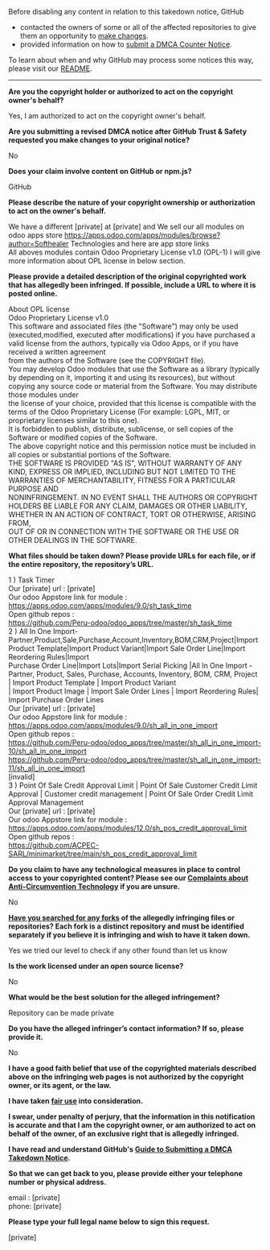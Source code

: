 Before disabling any content in relation to this takedown notice, GitHub
- contacted the owners of some or all of the affected repositories to give them an opportunity to [make changes](https://docs.github.com/en/github/site-policy/dmca-takedown-policy#a-how-does-this-actually-work).
- provided information on how to [submit a DMCA Counter Notice](https://docs.github.com/en/articles/guide-to-submitting-a-dmca-counter-notice).

To learn about when and why GitHub may process some notices this way, please visit our [README](https://github.com/github/dmca/blob/master/README.md#anatomy-of-a-takedown-notice).

---

**Are you the copyright holder or authorized to act on the copyright owner's behalf?**  
  
Yes, I am authorized to act on the copyright owner's behalf.  
  
**Are you submitting a revised DMCA notice after GitHub Trust & Safety requested you make changes to your original notice?**  
  
No  
  
**Does your claim involve content on GitHub or npm.js?**  
  
GitHub  
  
**Please describe the nature of your copyright ownership or authorization to act on the owner's behalf.**  
  
We have a different [private] at [private] and We sell our all modules on odoo apps store https://apps.odoo.com/apps/modules/browse?author=Softhealer Technologies and here are app store links  
All aboves modules contain Odoo Proprietary License v1.0 (OPL-1) I will give more information about OPL license in below section.  
  
**Please provide a detailed description of the original copyrighted work that has allegedly been infringed. If possible, include a URL to where it is posted online.**  
  
About OPL license  
Odoo Proprietary License v1.0  
This software and associated files (the "Software") may only be used (executed,modified, executed after modifications) if you have purchased a valid license from the authors, typically via Odoo Apps, or if you have received a written agreement  
from the authors of the Software (see the COPYRIGHT file).  
You may develop Odoo modules that use the Software as a library (typically by depending on it, importing it and using its resources), but without copying any source code or material from the Software. You may distribute those modules under  
the license of your choice, provided that this license is compatible with the terms of the Odoo Proprietary License (For example: LGPL, MIT, or proprietary licenses similar to this one).  
It is forbidden to publish, distribute, sublicense, or sell copies of the Software or modified copies of the Software.  
The above copyright notice and this permission notice must be included in all copies or substantial portions of the Software.  
THE SOFTWARE IS PROVIDED "AS IS", WITHOUT WARRANTY OF ANY KIND, EXPRESS OR IMPLIED, INCLUDING BUT NOT LIMITED TO THE WARRANTIES OF MERCHANTABILITY, FITNESS FOR A PARTICULAR PURPOSE AND  
NONINFRINGEMENT. IN NO EVENT SHALL THE AUTHORS OR COPYRIGHT HOLDERS BE LIABLE FOR ANY CLAIM, DAMAGES OR OTHER LIABILITY, WHETHER IN AN ACTION OF CONTRACT, TORT OR OTHERWISE, ARISING FROM,  
OUT OF OR IN CONNECTION WITH THE SOFTWARE OR THE USE OR OTHER DEALINGS IN THE SOFTWARE.  
  
**What files should be taken down? Please provide URLs for each file, or if the entire repository, the repository’s URL.**  
  
1 ) Task Timer  
Our [private] url : [private]  
Our odoo Appstore link for module : https://apps.odoo.com/apps/modules/9.0/sh_task_time  
Open github repos :  
https://github.com/Peru-odoo/odoo_apps/tree/master/sh_task_time  
2 ) All In One Import-Partner,Product,Sale,Purchase,Account,Inventory,BOM,CRM,Project|Import Product Template|Import Product Variant|Import Sale Order Line|Import Reordering Rules|Import  
Purchase Order Line|Import Lots|Import Serial Picking |All In One Import - Partner, Product, Sales, Purchase, Accounts, Inventory, BOM, CRM, Project | Import Product Template | Import Product Variant  
| Import Product Image | Import Sale Order Lines | Import Reordering Rules| Import Purchase Order Lines  
Our [private] url : [private]  
Our odoo Appstore link for module : https://apps.odoo.com/apps/modules/9.0/sh_all_in_one_import  
Open github repos :  
https://github.com/Peru-odoo/odoo_apps/tree/master/sh_all_in_one_import-10/sh_all_in_one_import  
https://github.com/Peru-odoo/odoo_apps/tree/master/sh_all_in_one_import-11/sh_all_in_one_import  
[invalid]  
3 ) Point Of Sale Credit Approval Limit | Point Of Sale Customer Credit Limit Approval | Customer credit management | Point Of Sale Order Credit Limit Approval Management  
Our [private] url : [private]  
Our odoo Appstore link for module : https://apps.odoo.com/apps/modules/12.0/sh_pos_credit_approval_limit  
Open github repos :  
https://github.com/ACPEC-SARL/minimarket/tree/main/sh_pos_credit_approval_limit  
  
**Do you claim to have any technological measures in place to control access to your copyrighted content? Please see our <a href="https://docs.github.com/articles/guide-to-submitting-a-dmca-takedown-notice#complaints-about-anti-circumvention-technology">Complaints about Anti-Circumvention Technology</a> if you are unsure.**  
  
No  
  
**<a href="https://docs.github.com/articles/dmca-takedown-policy#b-what-about-forks-or-whats-a-fork">Have you searched for any forks</a> of the allegedly infringing files or repositories? Each fork is a distinct repository and must be identified separately if you believe it is infringing and wish to have it taken down.**  
  
Yes we tried our level to check if any other found than let us know  
  
**Is the work licensed under an open source license?**  
  
No  
  
**What would be the best solution for the alleged infringement?**  
  
Repository can be made private  
  
**Do you have the alleged infringer’s contact information? If so, please provide it.**  
  
No  
  
**I have a good faith belief that use of the copyrighted materials described above on the infringing web pages is not authorized by the copyright owner, or its agent, or the law.**  
  
**I have taken <a href="https://www.lumendatabase.org/topics/22">fair use</a> into consideration.**  
  
**I swear, under penalty of perjury, that the information in this notification is accurate and that I am the copyright owner, or am authorized to act on behalf of the owner, of an exclusive right that is allegedly infringed.**  
  
**I have read and understand GitHub's <a href="https://docs.github.com/articles/guide-to-submitting-a-dmca-takedown-notice/">Guide to Submitting a DMCA Takedown Notice</a>.**  
  
**So that we can get back to you, please provide either your telephone number or physical address.**  
  
email : [private]  
phone: [private]  
  
**Please type your full legal name below to sign this request.**  
  
[private]  
